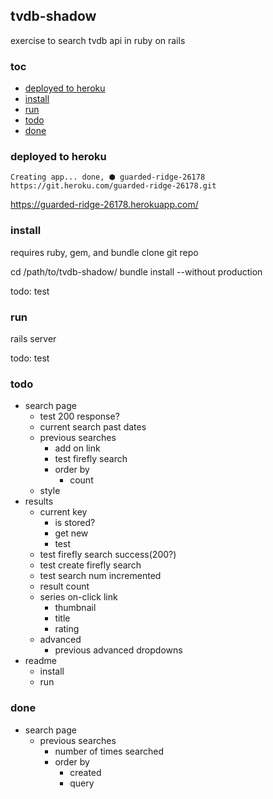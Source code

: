 ## tvdb-shadow

exercise to search tvdb api in ruby on rails


### toc

- [deployed to heroku]
- [install]
- [run]
- [todo]
- [done]


### deployed to heroku

    Creating app... done, ⬢ guarded-ridge-26178
    https://git.heroku.com/guarded-ridge-26178.git

https://guarded-ridge-26178.herokuapp.com/


### install

requires ruby, gem, and bundle
clone git repo

   cd /path/to/tvdb-shadow/
   bundle install --without production
   
todo: test
   

### run

   rails server
   
todo: test


### todo

- search page
  - test 200 response?
  - current search past dates
  - previous searches
    - add on link
    - test firefly search
    - order by
      - count
  - style
- results
  - current key
    - is stored?
    - get new
    - test
  - test firefly search success(200?)
  - test create firefly search
  - test search num incremented
  - result count
  - series on-click link
    - thumbnail
    - title 
    - rating
  - advanced
    - previous advanced dropdowns
- readme
  - install
  - run


### done
- search page
  - previous searches
    - number of times searched
    - order by
      - created
      - query


[deployed to heroku]:#deployed-to-heroku
[install]:#install
[run]:#run

[todo]:#todo
[done]:#done
